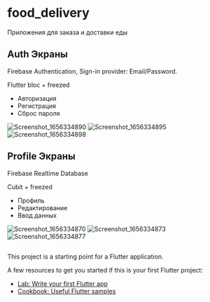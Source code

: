 # food_delivery

Приложения для заказа и доставки еды

## Auth Экраны

Firebase Authentication, Sign-in provider: Email/Password.

Flutter bloc + freezed

- Авторизация
- Регистрация
- Сброс пароля

![Screenshot_1656334890](https://user-images.githubusercontent.com/99508083/175948138-7d0d4a15-800e-4f28-a339-1e7c5458aba1.png)
![Screenshot_1656334895](https://user-images.githubusercontent.com/99508083/175948140-5882ba91-ce6f-44c5-9fb2-a9034f0ec5c7.png)
![Screenshot_1656334898](https://user-images.githubusercontent.com/99508083/175948143-37419d8f-4efe-4e0b-a3ba-d8b402127c4c.png)


## Profile Экраны

Firebase Realtime Database

Cubit + freezed

- Профиль
- Редактирование
- Ввод данных

![Screenshot_1656334870](https://user-images.githubusercontent.com/99508083/175948130-2fe35800-4bf0-4865-8ad5-025cb2e1bd1b.png)
![Screenshot_1656334873](https://user-images.githubusercontent.com/99508083/175948133-251811a9-bf31-4cd5-9839-1759c97898fd.png)
![Screenshot_1656334877](https://user-images.githubusercontent.com/99508083/175948135-f4cc0a6e-ccc2-4e04-8491-7c80ca177822.png)

## 


This project is a starting point for a Flutter application.

A few resources to get you started if this is your first Flutter project:

- [Lab: Write your first Flutter app](https://docs.flutter.dev/get-started/codelab)
- [Cookbook: Useful Flutter samples](https://docs.flutter.dev/cookbook)

